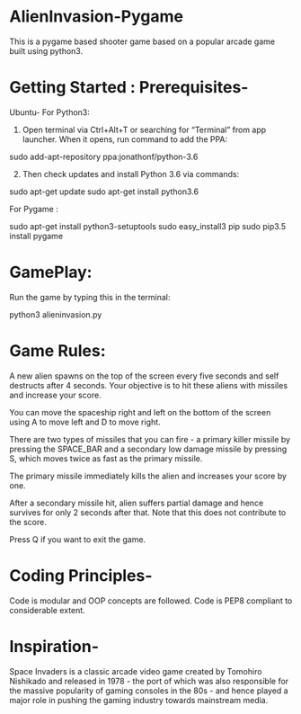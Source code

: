 # AlienInvasion-Pygame

 This is a pygame based shooter game based on a popular arcade game built using python3.

# Getting Started : Prerequisites-

Ubuntu-
For Python3:
1. Open terminal via Ctrl+Alt+T or searching for “Terminal” from app launcher. When it opens, run command to add the PPA:

sudo add-apt-repository ppa:jonathonf/python-3.6

2. Then check updates and install Python 3.6 via commands:

sudo apt-get update
sudo apt-get install python3.6

For Pygame :

sudo apt-get install python3-setuptools
sudo easy_install3 pip
sudo pip3.5 install pygame

# GamePlay:

Run the game by typing this in the terminal:

python3 alieninvasion.py

# Game Rules:

A new alien spawns on the top of the screen every five seconds and self destructs after 4 seconds. Your objective is to hit these aliens with missiles and increase your score.

You can move the spaceship right and left on the bottom of the screen using A to move left and D to move right.

There are two types of missiles that you can fire - a primary killer missile by pressing the SPACE_BAR and a secondary low damage missile by pressing S, which moves twice as fast as the primary missile.

The primary missile immediately kills the alien and increases your score by one.

After a secondary missile hit, alien suffers partial damage and hence survives for only 2 seconds after that. Note that this does not contribute to the score.

Press Q if you want to exit the game.

# Coding Principles-

Code is modular and OOP concepts are followed.
Code is PEP8 compliant to considerable extent.

# Inspiration-

Space Invaders​ is a classic arcade video game created by Tomohiro Nishikado and released in 1978 - the port of which was also responsible for the massive popularity of gaming consoles in the 80s - and hence played a major role in pushing the gaming industry towards mainstream media.
